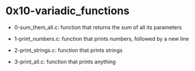 # 0x10-variadic_functions

* 0-sum_them_all.c: function that returns the sum of all its parameters

* 1-print_numbers.c: function that prints numbers, followed by a new line

* 2-print_strings.c: function that prints strings

* 3-print_all.c: function that prints anything
